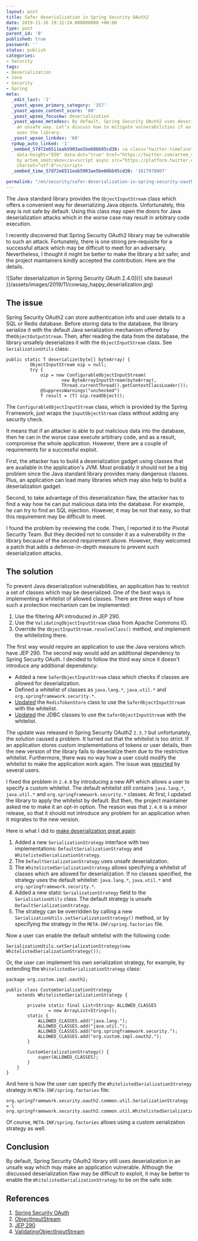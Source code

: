```yaml
---
layout: post
title: Safer deserialization in Spring Security OAuth2
date: 2019-11-16 19:32:24.000000000 +00:00
type: post
parent_id: '0'
published: true
password: ''
status: publish
categories:
- Security
tags:
- Deserialization
- Java
- Security
- Spring
meta:
  _edit_last: '1'
  _yoast_wpseo_primary_category: '157'
  _yoast_wpseo_content_score: '60'
  _yoast_wpseo_focuskw: deserialization
  _yoast_wpseo_metadesc: By default, Spring Security OAuth2 uses deserialization in
    an unsafe way. Let's discuss how to mitigate vulnerabilities if an application
    uses the library.
  _yoast_wpseo_linkdex: '68'
  rp4wp_auto_linked: '1'
  _oembed_57d72e6511eab5903ae5be60bb95cd38: <a class="twitter-timeline" data-width="625"
    data-height="938" data-dnt="true" href="https://twitter.com/artem_smotrakov?ref_src=twsrc%5Etfw">Tweets
    by artem_smotrakov</a><script async src="https://platform.twitter.com/widgets.js"
    charset="utf-8"></script>
  _oembed_time_57d72e6511eab5903ae5be60bb95cd38: '1617978907'

permalink: "/en/security/safer-deserialization-in-spring-security-oauth.html"
---
```



The Java standard library provides the `ObjectInputStream` class which offers a convenient way for deserializing Java objects. Unfortunately, this way is not safe by default. Using this class may open the doors for Java deserialization attacks which in the worse case may result in arbitrary code execution.





I recently discovered that Spring Security OAuth2 library may be vulnerable to such an attack. Fortunately, there is one strong pre-requisite for a successful attack which may be difficult to meet for an adversary. Nevertheless, I thought it might be better to make the library a bit safer, and the project maintainers kindly accepted the contribution. Here are the details.





![Safer deserialization in Spring Security OAuth 2.4.0]({{ site.baseurl }}/assets/images/2019/11/cowsay_happy_deserialization.jpg)



  
  




## The issue





Spring Security OAuth2 can store authentication info and user details to a SQL or Redis database. Before storing data to the database, the library serialize it with the default Java serialization mechanism offered by the`ObjectOutputStream`. Then, after reading the data from the database, the library unsafely deserializes it with the `ObjectInputStream` class. See `SerializationUtils` class:





```
public static T deserialize(byte[] byteArray) {
         ObjectInputStream oip = null;
         try {
             oip = new ConfigurableObjectInputStream(
                     new ByteArrayInputStream(byteArray),
                     Thread.currentThread().getContextClassLoader());
             @SuppressWarnings("unchecked")
             T result = (T) oip.readObject();
```





The `ConfigurableObjectInputStream` class, which is provided by the Spring Framework, just wraps the `InputObjectStream` class without adding any security check.





It means that if an attacker is able to put malicious data into the database, then he can in the worse case execute arbitrary code, and as a result, compromise the whole application. However, there are a couple of requirements for a successful exploit.





First, the attacker has to build a deserialization gadget using classes that are available in the application's JVM. Most probably it should not be a big problem since the Java standard library provides many dangerous classes. Plus, an application can load many libraries which may also help to build a deserialization gadget.





Second, to take advantage of this deserialization flaw, the attacker has to find a way how he can put malicious data into the database. For example, he can try to find an SQL injection. However, it may be not that easy, so that this requirement may be difficult to meet.





I found the problem by reviewing the code. Then, I reported it to the Pivotal Security Team. But they decided not to consider it as a vulnerability in the library because of the second requirement above. However, they welcomed a patch that adds a defense-in-depth measure to prevent such deserialization attacks.





## The solution





To prevent Java deserialization vulnerabilities, an application has to restrict a set of classes which may be deserialized. One of the best ways is implementing a whitelist of allowed classes. There are three ways of how such a protection mechanism can be implemented:





1. Use the filtering API introduced in JEP 290.
2. Use the `ValidatingObjectInputStream` class from Apache Commons IO.
3. Override the `ObjectInputStream.resolveClass()` method, and implement the whitelisting there.





The first way would require an application to use the Java versions which have JEP 290. The second way would add an additional dependency to Spring Security OAuth. I decided to follow the third way since it doesn't introduce any additional dependency:





- Added a new `SaferObjectInputStream` class which checks if classes are allowed for deserialization.
- Defined a whitelist of classes as `java.lang.*`, `java.util.*` and `org.springframework.security.*`.
- [Updated](https://github.com/spring-projects/spring-security-oauth/pull/1703) the `RedisTokenStore` class to use the `SaferObjectInputStream` with the whitelist.
- [Updated](https://github.com/spring-projects/spring-security-oauth/pull/1760) the JDBC classes to use the `SaferObjectInputStream` with the whitelist.





The update was released in Spring Security OAuth2 `2.3.7` but unfortunately, the solution caused a problem. It turned out that the whitelist is too strict. If an application stores custom implementations of tokens or user details, then the new version of the library fails to deserialize them due to the restrictive whitelist. Furthermore, there was no way how a user could modify the whitelist to make the application work again. The issue was [reported](https://github.com/spring-projects/spring-security-oauth/issues/1759#issuecomment-543076614) by several users.





I fixed the problem in `2.4.0` by introducing a new API which allows a user to specify a custom whitelist. The default whitelist still contains `java.lang.*`, `java.util.*` and `org.springframework.security.*` classes. At first, I updated the library to apply the whitelist by default. But then, the project maintainer asked me to make it an opt-in option. The reason was that `2.4.0` is a minor release, so that it should not introduce any problem for an application when it migrates to the new version.





Here is what I did to [make deserialization great again](https://github.com/spring-projects/spring-security-oauth/pull/1784):





1. Added a new `SerializationStrategy` interface with two implementations: `DefaultSerializationStrategy` and `WhitelistedSerializationStrategy`.
2. The `DefaultSerializationStrategy` uses unsafe deserialization.
3. The `WhitelistedSerializationStrategy` allows specifying a whitelist of classes which are allowed for deserialization. If no classes specified, the strategy uses the default whitelist: `java.lang.*`, `java.util.*` and `org.springframework.security.*`.
4. Added a new static `SerializationStrategy` field to the `SerializationUtils` class. The default strategy is unsafe `DefaultSerializationStrategy`.
5. The strategy can be overridden by calling a new `SerializationUtils.setSerializationStrategy()` method, or by specifying the strategy in the `META-INF/spring.factories` file.





Now a user can enable the default whitelist with the following code:





```
SerializationUtils.setSerializationStrategy(new WhitelistedSerializationStrategy());
```





Or, the user can implement his own serialization strategy, for example, by extending the `WhitelistedSerializationStrategy` class:





```
package org.custom.impl.oauth2;

public class CustomSerializationStrategy
    extends WhitelistedSerializationStrategy {

        private static final List<String> ALLOWED_CLASSES 
                = new ArrayList<String>();
        static {
            ALLOWED_CLASSES.add("java.lang.");
            ALLOWED_CLASSES.add("java.util.");
            ALLOWED_CLASSES.add("org.springframework.security.");
            ALLOWED_CLASSES.add("org.custom.impl.oauth2.");
        }

        CustomSerializationStrategy() {
            super(ALLOWED_CLASSES);
        }
    }
}
```





And here is how the user can specify the `WhitelistedSerializationStrategy` strategy in `META-INF/spring.factories` file:





```
org.springframework.security.oauth2.common.util.SerializationStrategy = \
org.springframework.security.oauth2.common.util.WhitelistedSerializationStrategy
```





Of course, `META-INF/spring.factories` allows using a custom serialization strategy as well.





## Conclusion





By default, Spring Security OAuth2 library still uses deserialization in an unsafe way which may make an application vulnerable. Although the discussed deserialization flaw may be difficult to exploit, it may be better to enable the `WhitelistedSerializationStrategy` to be on the safe side.





## References





1. [Spring Security OAuth](https://github.com/spring-projects/spring-security-oauth)
2. [ObjectInputStream](https://docs.oracle.com/javase/8/docs/api/java/io/ObjectInputStream.html)
3. [JEP 290](https://openjdk.java.net/jeps/290)
4. [ValidatingObjectInputStream](https://commons.apache.org/proper/commons-io/javadocs/api-2.5/org/apache/commons/io/serialization/ValidatingObjectInputStream.html)



